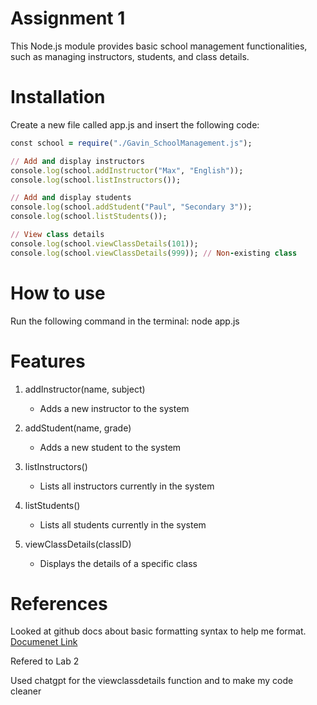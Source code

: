 # Assignment 1

This Node.js module provides basic school management functionalities, such as managing instructors, students, and class details.

# Installation

Create a new file called app.js and insert the following code:

```ruby
const school = require("./Gavin_SchoolManagement.js");

// Add and display instructors
console.log(school.addInstructor("Max", "English"));
console.log(school.listInstructors());

// Add and display students
console.log(school.addStudent("Paul", "Secondary 3"));
console.log(school.listStudents());

// View class details
console.log(school.viewClassDetails(101));
console.log(school.viewClassDetails(999)); // Non-existing class

```

# How to use

Run the following command in the terminal: node app.js

# Features

1. addInstructor(name, subject)

   - Adds a new instructor to the system

2. addStudent(name, grade)

   - Adds a new student to the system

3. listInstructors()

   - Lists all instructors currently in the system

4. listStudents()

   - Lists all students currently in the system

5. viewClassDetails(classID)
   - Displays the details of a specific class

# References

Looked at github docs about basic formatting syntax to help me format. [Documenet Link](https://docs.github.com/en/get-started/writing-on-github/getting-started-with-writing-and-formatting-on-github/basic-writing-and-formatting-syntax)

Refered to Lab 2

Used chatgpt for the viewclassdetails function and to make my code cleaner
